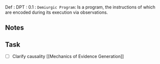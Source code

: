 Def : DPT : 0.1 : `Demiurgic Program`: Is a program, the instructions of which are encoded during its execution via observations.

## Notes 

## Task
- [ ] Clarify causality [[Mechanics of Evidence Generation]]